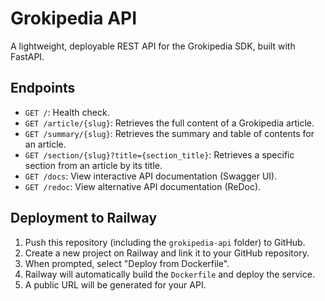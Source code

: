 # Grokipedia API

A lightweight, deployable REST API for the Grokipedia SDK, built with FastAPI.

## Endpoints

-   `GET /`: Health check.
-   `GET /article/{slug}`: Retrieves the full content of a Grokipedia article.
-   `GET /summary/{slug}`: Retrieves the summary and table of contents for an article.
-   `GET /section/{slug}?title={section_title}`: Retrieves a specific section from an article by its title.
-   `GET /docs`: View interactive API documentation (Swagger UI).
-   `GET /redoc`: View alternative API documentation (ReDoc).

## Deployment to Railway

1.  Push this repository (including the `grokipedia-api` folder) to GitHub.
2.  Create a new project on Railway and link it to your GitHub repository.
3.  When prompted, select "Deploy from Dockerfile".
4.  Railway will automatically build the `Dockerfile` and deploy the service.
5.  A public URL will be generated for your API.

